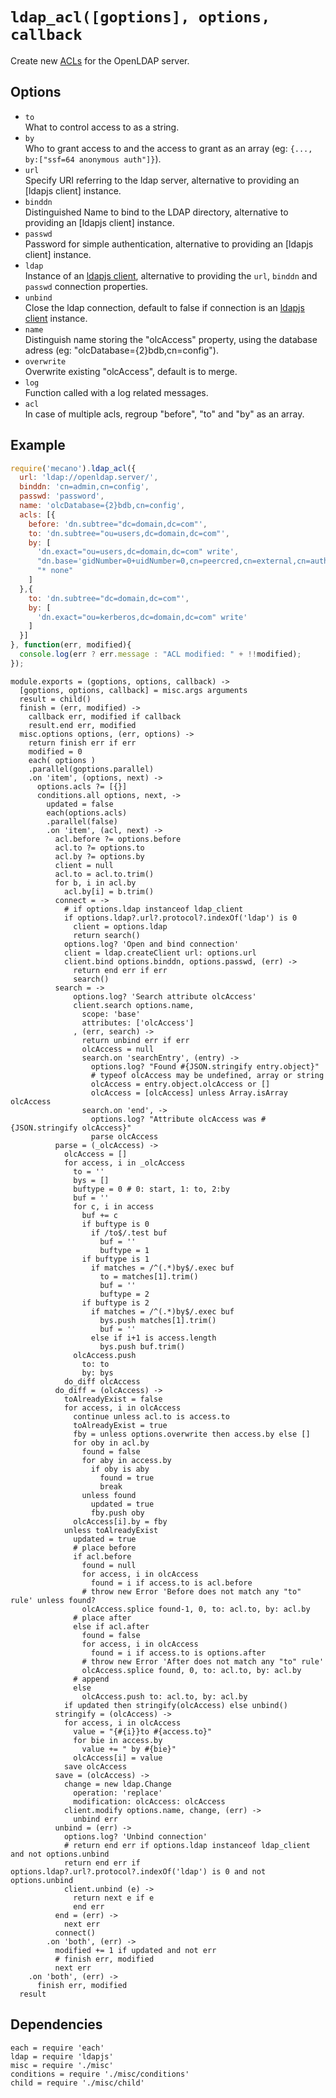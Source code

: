 
# `ldap_acl([goptions], options, callback`

Create new [ACLs](acls) for the OpenLDAP server.   

## Options

*   `to`   
    What to control access to as a string.   
*   `by`   
    Who to grant access to and the access to grant as an array
    (eg: `{..., by:["ssf=64 anonymous auth"]}`).   
*   `url`   
    Specify URI referring to the ldap server, alternative to providing an
    [ldapjs client] instance.   
*   `binddn`   
    Distinguished Name to bind to the LDAP directory, alternative to providing
    an [ldapjs client] instance.   
*   `passwd`   
    Password for simple authentication, alternative to providing an
    [ldapjs client] instance.   
*   `ldap`   
    Instance of an [ldapjs client][ldapclt], alternative to providing the `url`,
    `binddn` and `passwd` connection properties.   
*   `unbind`   
    Close the ldap connection, default to false if connection is an
    [ldapjs client][ldapclt] instance.   
*   `name`   
    Distinguish name storing the "olcAccess" property, using the database adress
    (eg: "olcDatabase={2}bdb,cn=config").   
*   `overwrite`   
    Overwrite existing "olcAccess", default is to merge.   
*   `log`   
    Function called with a log related messages.   
*   `acl`   
    In case of multiple acls, regroup "before", "to" and "by" as an array.   

## Example

```js
require('mecano').ldap_acl({
  url: 'ldap://openldap.server/',
  binddn: 'cn=admin,cn=config',
  passwd: 'password',
  name: 'olcDatabase={2}bdb,cn=config',
  acls: [{
    before: 'dn.subtree="dc=domain,dc=com"',
    to: 'dn.subtree="ou=users,dc=domain,dc=com"',
    by: [
      'dn.exact="ou=users,dc=domain,dc=com" write',
      "dn.base='gidNumber=0+uidNumber=0,cn=peercred,cn=external,cn=auth' read",
      "* none"
    ]
  },{
    to: 'dn.subtree="dc=domain,dc=com"',
    by: [
      'dn.exact="ou=kerberos,dc=domain,dc=com" write'
    ]
  }]
}, function(err, modified){
  console.log(err ? err.message : "ACL modified: " + !!modified);
});
```

    module.exports = (goptions, options, callback) ->
      [goptions, options, callback] = misc.args arguments
      result = child()
      finish = (err, modified) ->
        callback err, modified if callback
        result.end err, modified
      misc.options options, (err, options) ->
        return finish err if err
        modified = 0
        each( options )
        .parallel(goptions.parallel)
        .on 'item', (options, next) ->
          options.acls ?= [{}]
          conditions.all options, next, ->
            updated = false
            each(options.acls)
            .parallel(false)
            .on 'item', (acl, next) ->
              acl.before ?= options.before
              acl.to ?= options.to
              acl.by ?= options.by
              client = null
              acl.to = acl.to.trim()
              for b, i in acl.by
                acl.by[i] = b.trim()
              connect = ->
                # if options.ldap instanceof ldap_client
                if options.ldap?.url?.protocol?.indexOf('ldap') is 0
                  client = options.ldap
                  return search()
                options.log? 'Open and bind connection'
                client = ldap.createClient url: options.url
                client.bind options.binddn, options.passwd, (err) ->
                  return end err if err
                  search()
              search = ->
                  options.log? 'Search attribute olcAccess'
                  client.search options.name,
                    scope: 'base'
                    attributes: ['olcAccess']
                  , (err, search) ->
                    return unbind err if err
                    olcAccess = null
                    search.on 'searchEntry', (entry) ->
                      options.log? "Found #{JSON.stringify entry.object}"
                      # typeof olcAccess may be undefined, array or string
                      olcAccess = entry.object.olcAccess or []
                      olcAccess = [olcAccess] unless Array.isArray olcAccess
                    search.on 'end', ->
                      options.log? "Attribute olcAccess was #{JSON.stringify olcAccess}"
                      parse olcAccess
              parse = (_olcAccess) ->
                olcAccess = []
                for access, i in _olcAccess
                  to = ''
                  bys = []
                  buftype = 0 # 0: start, 1: to, 2:by
                  buf = ''
                  for c, i in access
                    buf += c
                    if buftype is 0
                      if /to$/.test buf
                        buf = ''
                        buftype = 1
                    if buftype is 1
                      if matches = /^(.*)by$/.exec buf
                        to = matches[1].trim()
                        buf = ''
                        buftype = 2
                    if buftype is 2
                      if matches = /^(.*)by$/.exec buf
                        bys.push matches[1].trim()
                        buf = ''
                      else if i+1 is access.length
                        bys.push buf.trim()
                  olcAccess.push
                    to: to
                    by: bys
                do_diff olcAccess
              do_diff = (olcAccess) ->
                toAlreadyExist = false
                for access, i in olcAccess
                  continue unless acl.to is access.to
                  toAlreadyExist = true
                  fby = unless options.overwrite then access.by else []
                  for oby in acl.by
                    found = false
                    for aby in access.by
                      if oby is aby
                        found = true
                        break
                    unless found
                      updated = true
                      fby.push oby
                  olcAccess[i].by = fby
                unless toAlreadyExist
                  updated = true
                  # place before
                  if acl.before
                    found = null
                    for access, i in olcAccess
                      found = i if access.to is acl.before
                    # throw new Error 'Before does not match any "to" rule' unless found?
                    olcAccess.splice found-1, 0, to: acl.to, by: acl.by
                  # place after
                  else if acl.after
                    found = false
                    for access, i in olcAccess
                      found = i if access.to is options.after
                    # throw new Error 'After does not match any "to" rule'
                    olcAccess.splice found, 0, to: acl.to, by: acl.by
                  # append
                  else
                    olcAccess.push to: acl.to, by: acl.by
                if updated then stringify(olcAccess) else unbind()
              stringify = (olcAccess) ->
                for access, i in olcAccess
                  value = "{#{i}}to #{access.to}"
                  for bie in access.by
                    value += " by #{bie}"
                  olcAccess[i] = value
                save olcAccess
              save = (olcAccess) ->
                change = new ldap.Change
                  operation: 'replace'
                  modification: olcAccess: olcAccess
                client.modify options.name, change, (err) ->
                  unbind err
              unbind = (err) ->
                options.log? 'Unbind connection'
                # return end err if options.ldap instanceof ldap_client and not options.unbind
                return end err if options.ldap?.url?.protocol?.indexOf('ldap') is 0 and not options.unbind
                client.unbind (e) ->
                  return next e if e
                  end err
              end = (err) ->
                next err
              connect()
            .on 'both', (err) ->
              modified += 1 if updated and not err
              # finish err, modified
              next err
        .on 'both', (err) ->
          finish err, modified
      result

## Dependencies

    each = require 'each'
    ldap = require 'ldapjs'
    misc = require './misc'
    conditions = require './misc/conditions'
    child = require './misc/child'

[acls]: http://www.openldap.org/doc/admin24/access-control.html
[ldapclt]: http://ldapjs.org/client.html



